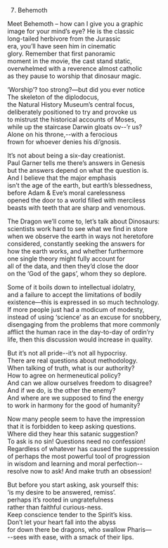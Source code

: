 7. Behemoth  
  
Meet Behemoth – how can I give you a graphic  
image for your mind’s eye? He is the classic  
long-tailed herbivore from the Jurassic  
era, you’ll have seen him in cinematic  
glory. Remember that first panoramic  
moment in the movie, the cast stand static,  
overwhelmed with a reverence almost catholic  
as they pause to worship that dinosaur magic.  
  
‘Worship’? too strong?—but did you ever notice  
The skeleton of the diplodocus,  
the Natural History Museum’s central focus,  
deliberately positioned to try and provoke us  
to mistrust the historical accounts of Moses,  
while up the staircase Darwin gloats ov--’r us?  
Alone on his throne,--with a ferocious  
frown for whoever denies his di’gnosis.  
  
It’s not about being a six-day creationist.  
Paul Garner tells me there’s answers in Genesis  
but the answers depend on what the question is.  
And I believe that the major emphasis  
isn’t the age of the earth, but earth’s blessedness,  
before Adam & Eve’s moral carelessness  
opened the door to a world filled with merciless  
beasts with teeth that are sharp and venomous.  
  
The Dragon we’ll come to, let’s talk about Dinosaurs:  
scientists work hard to see what we find in store  
when we observe the earth in ways not heretofore  
considered, constantly seeking the answers for  
how the earth works, and whether furthermore  
one single theory might fully account for  
all of the data, and then they’d close the door  
on the ‘God of the gaps’, whom they so deplore.  
  
Some of it boils down to intellectual idolatry,  
and a failure to accept the limitations of bodily  
existence—this is expressed in so much technology.  
If more people just had a modicum of modesty,  
instead of using ‘science’ as an excuse for snobbery,  
disengaging from the problems that more commonly  
afflict the human race in the day-to-day of ordin’ry  
life, then this discussion would increase in quality.  
  
But it’s not all pride--it’s not all hypocrisy.  
There are real questions about methodology.  
When talking of truth, what is our authority?  
How to agree on hermeneutical policy?  
And can we allow ourselves freedom to disagree?  
And if we do, is the other the enemy?  
And where are we supposed to find the energy  
to work in harmony for the good of humanity?  
  
Now many people seem to have the impression  
that it is forbidden to keep asking questions.  
Where did they hear this satanic suggestion?  
To ask is no sin! Questions need no confession!  
Regardless of whatever has caused the suppression  
of perhaps the most powerful tool of progression  
in wisdom and learning and moral perfection--  
resolve now to ask! And make truth an obsession!  
  
But before you start asking, ask yourself this:  
‘is my desire to be answered, remiss’.  
perhaps it’s rooted in ungratefulness  
rather than faithful curious-ness.  
Keep conscience tender to the Spirit’s kiss.  
Don’t let your heart fall into the abyss  
for down there be dragons, who swallow Pharis—  
--sees with ease, with a smack of their lips.  
  
